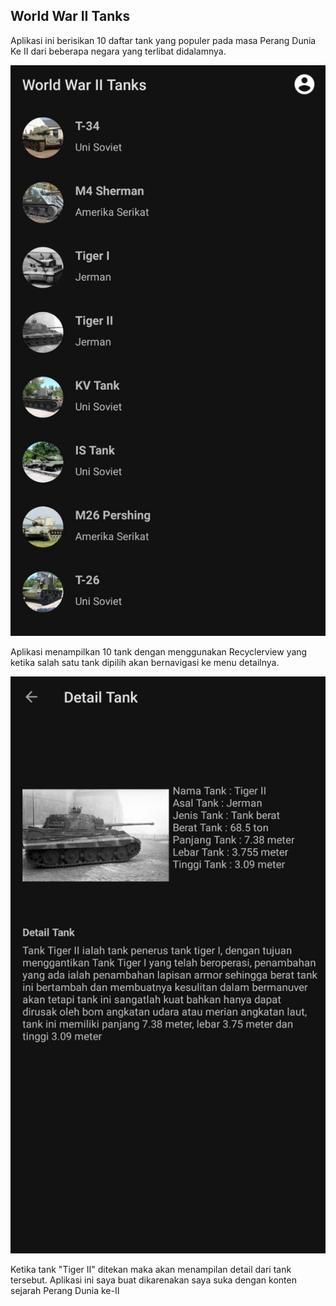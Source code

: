 ## World War II Tanks

Aplikasi ini berisikan 10 daftar tank yang populer pada masa Perang Dunia Ke II dari beberapa negara yang terlibat didalamnya.

![](https://raw.githubusercontent.com/dionpouw/Submission/master/1.jpeg)

Aplikasi menampilkan 10 tank dengan menggunakan Recyclerview yang ketika salah satu tank dipilih akan bernavigasi ke menu detailnya.

![](https://raw.githubusercontent.com/dionpouw/Submission/master/2.jpeg)

Ketika tank "Tiger II" ditekan maka akan menampilan detail dari tank tersebut. Aplikasi ini saya buat dikarenakan saya suka dengan konten sejarah Perang Dunia ke-II
